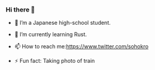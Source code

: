 ### Hi there 👋

<!--
**sohokro/sohokro** is a ✨ _special_ ✨ repository because its `README.md` (this file) appears on your GitHub profile.

Here are some ideas to get you started:-->

- 🔭 I’m a Japanese high-school student.

- 🌱 I’m currently learning Rust.
<!-- - 👯 I’m looking to collaborate on ...
- 🤔 I’m looking for help with ...
- 💬 Ask me about ... -->
- 📫 How to reach me:https://www.twitter.com/sohokro
<!-- - 😄 Pronouns: ... -->
- ⚡ Fun fact: Taking photo of train
<!-- - the MMD model of this icon is made by トビ-sama.-->
